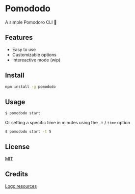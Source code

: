 # Pomododo

A simple Pomodoro CLI 🍅

## Features

- Easy to use
- Customizable options
- Intereactive mode (wip)

## Install

```bash
npm install -g pomododo
```

## Usage

```bash
$ pomododo start
```

Or setting a specific time in minutes using the `-t` / `time` option 

```bash
$ pomododo start -t 5

```

## License

[MIT](https://github.com/matiasurbano/pomododo/blob/master/LICENSE)

## Credits

[Logo resources](https://www.vecteezy.com)